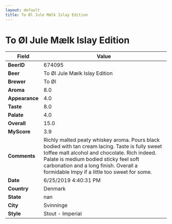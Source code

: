 ```yaml
---
layout: default
title: To Øl Jule Mælk Islay Edition
---
```


# To Øl Jule Mælk Islay Edition

| Field         | Value     |
|---------------|-----------|
| **BeerID** | 674095 |
| **Beer** | To Øl Jule Mælk Islay Edition |
| **Brewer** | To Øl |
| **Aroma** | 8.0 |
| **Appearance** | 4.0 |
| **Taste** | 8.0 |
| **Palate** | 4.0 |
| **Overall** | 15.0 |
| **MyScore** | 3.9 |
| **Comments** | Richly malted peaty whiskey aroma. Pours black bodied with tan cream lacing. Taste is fully sweet toffee malt alcohol and chocolate. Rich indeed.  Palate is medium bodied sticky feel soft carbonation and a long finish. Overall a formidable Impy if a little too sweet for some. |
| **Date** | 6/25/2019 4:40:31 PM |
| **Country** | Denmark |
| **State** | nan |
| **City** | Svinninge |
| **Style** | Stout - Imperial |
